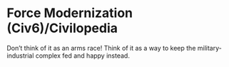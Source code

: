 # Force Modernization (Civ6)/Civilopedia

Don’t think of it as an arms race! Think of it as a way to keep the military-industrial complex fed and happy instead.
